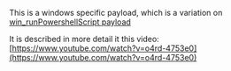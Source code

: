 This is a windows specific payload, which is a variation on  
[win_runPowershellScript payload](https://github.com/krakrukra/PocketAdmin/tree/master/extra/examplePayloads/win_fingerprinterTest)  
  
It is described in more detail it this video:  
[https://www.youtube.com/watch?v=o4rd-4753e0](https://www.youtube.com/watch?v=o4rd-4753e0)  
